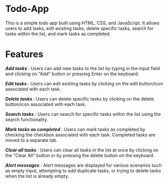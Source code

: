 # Todo-App

This is a simple todo app built using HTML, CSS, and JavaScript. 
It allows users to add tasks, edit existing tasks, delete specific tasks, search for tasks within the list, and mark tasks as completed.

# Features

***Add tasks*** : Users can add new tasks to the list by typing in the input field and clicking on "Add" button or pressing Enter on the keyboard.

***Edit tasks*** : Users can edit existing tasks by clicking on the edit button/icon associated with each task.

***Delete tasks*** : Users can delete specific tasks by clicking on the delete button/icon associated with each task.

***Search tasks*** : Users can search for specific tasks within the list using the search functionality.

***Mark tasks as completed*** : Users can mark tasks as completed by checking the checkbox associated with each task. Completed tasks are moved to a separate tab.

***Clear all tasks*** : Users can clear all tasks in the list at once by clicking on the "Clear All" button or by pressing the delete button on the keyboard.

***Alert messages*** : Alert messages are displayed for various scenarios such as empty input, attempting to add duplicate tasks, or trying to delete tasks when the list is already empty.
